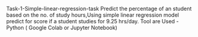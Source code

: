 
Task-1-Simple-linear-regression-task
Predict the percentage of an student based on the no. of study hours,Using simple linear regression model predict for score if a student studies for 9.25 hrs/day.
Tool are Used - Python ( Google Colab or Jupyter Notebook)
